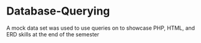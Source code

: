 # Database-Querying
A mock data set was used to use queries on to showcase PHP, HTML, and ERD skills at the end of the semester
